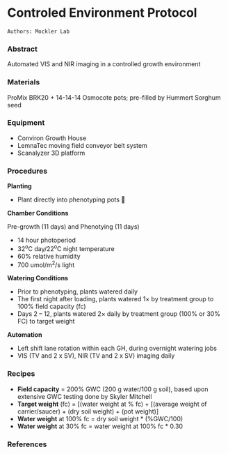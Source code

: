 # Controled Environment Protocol



    Authors: Mockler Lab



### Abstract
Automated VIS and NIR imaging in a controlled growth environment



### Materials

ProMix BRK20 + 14-14-14 Osmocote pots; pre-filled by Hummert
Sorghum seed


### Equipment
- Conviron Growth House
- LemnaTec moving field conveyor belt system 
- Scanalyzer 3D platform


### Procedures
**Planting**
- Plant directly into phenotyping pots 


**Chamber Conditions**

Pre-growth (11 days) and Phenotying (11 days)
 - 14 hour photoperiod
 - 32<sup>o</sup>C day/22<sup>o</sup>C night temperature
 - 60% relative humidity
 - 700 umol/m<sup>2</sup>/s light


**Watering Conditions**

 - Prior to phenotyping, plants watered daily
 - The first night after loading, plants watered 1× by treatment group to 100% field capacity (fc)
 - Days 2 – 12, plants watered 2× daily by treatment group (100% or 30% FC) to target weight

**Automation**
- Left shift lane rotation within each GH, during overnight watering jobs
- VIS (TV and 2 x SV), NIR (TV and 2 x SV) imaging daily


### Recipes

- **Field capacity** = 200% GWC (200 g water/100 g soil), based upon extensive GWC testing done by Skyler Mitchell
- **Target weight** (fc) = [(water weight at % fc) + [(average weight of carrier/saucer) + (dry soil weight) + (pot weight)]
- **Water weight** at 100% fc = dry soil weight * (%GWC/100)
- **Water weight** at 30% fc = water weight at 100% fc * 0.30


### References




